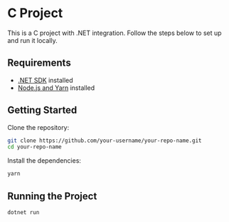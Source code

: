 # C Project

This is a C project with .NET integration. Follow the steps below to set up and run it locally.

## Requirements

- [.NET SDK](https://dotnet.microsoft.com/download) installed  
- [Node.js and Yarn](https://classic.yarnpkg.com/lang/en/docs/install/) installed

## Getting Started

Clone the repository:

```bash
git clone https://github.com/your-username/your-repo-name.git
cd your-repo-name
```

Install the dependencies:

```bash
yarn
```
## Running the Project

```bash
dotnet run
```
